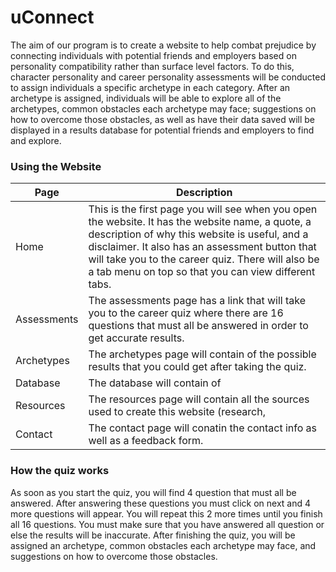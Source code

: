 # uConnect
The aim of our program is to create a website to help combat prejudice by connecting individuals with potential friends and employers based on personality compatibility rather than surface level factors. To do this, character personality and career personality assessments will be conducted to assign individuals a specific archetype in each category. After an archetype is assigned, individuals will be able to explore all of the archetypes, common obstacles each archetype may face; suggestions on how to overcome those obstacles, as well as have their data saved will be displayed in a results database for potential friends and employers to find and explore.

### Using the Website
| Page     | Description |
| ----------- | ----------- |
| Home      | This is the first page you will see when you open the website. It has the website name, a quote, a description of why this website is useful, and a disclaimer. It also has an assessment button that will take you to the career quiz. There will also be a tab menu on top so that you can view different tabs. |
| Assessments   | The assessments page has a link that will take you to the career quiz where there are 16 questions that must all be answered in order to get accurate results. |
| Archetypes   | The archetypes page will contain of the possible results that you could get after taking the quiz. |
| Database   | The database will contain of         |
| Resources   | The resources page will contain all the sources used to create this website (research,       |
| Contact   | The contact page will conatin the contact info as well as a feedback form.       |

### How the quiz works
As soon as you start the quiz, you will find 4 question that must all be answered. After answering these questions you must click on next and 4 more questions will appear. You will repeat this 2 more times until you finish all 16 questions. You must make sure that you have answered all question or else the results will be inaccurate. After finishing the quiz, you will be assigned an archetype, common obstacles each archetype may face, and suggestions on how to overcome those obstacles.
